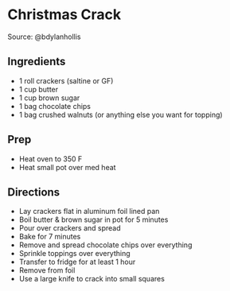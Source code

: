 # Christmas Crack

Source: @bdylanhollis

## Ingredients

- 1 roll crackers (saltine or GF)
- 1 cup butter
- 1 cup brown sugar
- 1 bag chocolate chips
- 1 bag crushed walnuts (or anything else you want for topping)

## Prep

- Heat oven to 350 F
- Heat small pot over med heat

## Directions

- Lay crackers flat in aluminum foil lined pan
- Boil butter & brown sugar in pot for 5 minutes
- Pour over crackers and spread 
- Bake for 7 minutes
- Remove and spread chocolate chips over everything
- Sprinkle toppings over everything
- Transfer to fridge for at least 1 hour
- Remove from foil
- Use a large knife to crack into small squares
